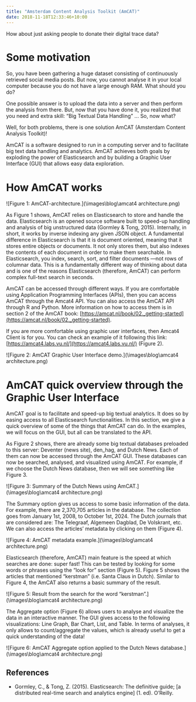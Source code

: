 ```yaml
---
title: "Amsterdam Content Analysis Toolkit (AmCAT)"
date: 2018-11-18T12:33:46+10:00
---
```


How about just asking people to donate their digital trace data?
<!--more-->

# Some motivation

So, you have been gathering a huge dataset consisting of continuously retrieved social media posts. But now, you cannot analyse it in your local computer because you do not have a large enough RAM. What should you do?

One possible answer is to upload the data into a server and then perform the analysis from there. But, now that you have done it, you realized that you need and extra skill: “Big Textual Data Handling” ... So, now what?

Well, for both problems, there is one solution AmCAT (Amsterdam Content Analysis Toolkit)!

AmCAT is a software designed to run in a computing server and to facilitate big text data handling and analytics. AmCAT achieves both goals by exploding the power of Elasticsearch and by building a Graphic User Interface (GUI) that allows easy data exploration. 

# How AmCAT works

![Figure 1: AmCAT-architecture.](\images\blog\amcat4 architecture.png)

As Figure 1 shows, AmCAT relies on Elasticsearch to store and handle the data. Elasticsearch is an opened source software built to speed-up handling and analysis of big unstructured data (Gormley & Tong, 2015). Internally, in short, it works by inverse indexing any given JSON object. A fundamental difference in Elasticsearch is that it is document oriented, meaning that it stores entire objects or documents. It not only stores them, but also indexes the contents of each document in order to make them searchable. In Elasticsearch, you index, search, sort, and filter documents —not rows of columnar data. This is a fundamentally different way of thinking about data and is one of the reasons Elasticsearch (therefore, AmCAT) can perform complex full-text search in seconds.

AmCAT can be accessed through different ways. If you are comfortable using Application Programming Interfaces (APIs), then you can access AmCAT through the Amcat4 API. You can also access the AmCAT API through R and Python. More information on how to access them is in section 2 of the AmCAT book: [https://amcat.nl/book/02._getting-started](https://amcat.nl/book/02._getting-started). 

If you are more comfortable using graphic user interfaces, then Amcat4 Client is for you. You can check an example of it following this link: [https://amcat4.labs.vu.nl/](https://amcat4.labs.vu.nl/) (Figure 2).

![Figure 2: AmCAT Graphic User Interface demo.](\images\blog\amcat4 architecture.png)

# AmCAT quick overview through the Graphic User Interface

AmCAT goal is to facilitate and speed-up big textual analytics. It does so by easing access to all Elasticsearch functionalities. In this section, we give a quick overview of some of the things that AmCAT can do. In the examples, we will focus on the GUI, but all can be translated to the API.

As Figure 2 shows, there are already some big textual databases preloaded to this server: Deventer (news site), den_hag, and Dutch News. Each of them can now be accessed through the AmCAT GUI. These databases can now be searched, analysed, and visualized using AmCAT. For example, if we choose the Dutch News database, then we will see something like Figure 3.

![Figure 3: Summary of the Dutch News using AmCAT.](\images\blog\amcat4 architecture.png)

The Summary option gives us access to some basic information of the data. For example, there are 2,370,705 articles in the database. The collection goes from January 1st, 2008, to October 1st, 2024. The Dutch journals that are considered are: The Telegraaf, Algemeen Dagblad, De Volskrant, etc. We can also access the articles’ metadata by clicking on them (Figure 4). 

![Figure 4: AmCAT metadata example.](\images\blog\amcat4 architecture.png)

Elasticsearch (therefore, AmCAT) main feature is the speed at which searches are done: super fast! This can be tested by looking for some words or phrases using the “look for” section (Figure 5). Figure 5 shows the articles that mentioned “kerstman” (i.e. Santa Claus in Dutch). Similar to Figure 4, the AmCAT also returns a basic summary of the result. 

![Figure 5: Result from the search for the word “kerstman”.](\images\blog\amcat4 architecture.png)

The Aggregate option (Figure 6) allows users to analyse and visualize the data in an interactive manner. The GUI gives access to the following visualizations: Line Graph, Bar Chart, List, and Table. In terms of analyses, it only allows to count/aggregate the values, which is already useful to get a quick understanding of the data!

![Figure 6: AmCAT Aggregate option applied to the Dutch News database.](\images\blog\amcat4 architecture.png)


## References

* Gormley, C., & Tong, Z. (2015). Elasticsearch: The definitive guide; [a distributed real-time search and analytics engine] (1. ed). O’Reilly.












